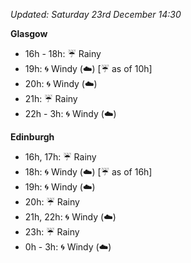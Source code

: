*Updated: Saturday 23rd December 14:30*

**Glasgow**

* 16h - 18h: :umbrella: Rainy
* 19h: :cyclone: Windy (:cloud:) [:umbrella: as of 10h]
* 20h: :cyclone: Windy (:cloud:)
* 21h: :umbrella: Rainy
* 22h - 3h: :cyclone: Windy (:cloud:)

**Edinburgh**

* 16h, 17h: :umbrella: Rainy
* 18h: :cyclone: Windy (:cloud:) [:umbrella: as of 16h]
* 19h: :cyclone: Windy (:cloud:)
* 20h: :umbrella: Rainy
* 21h, 22h: :cyclone: Windy (:cloud:)
* 23h: :umbrella: Rainy
* 0h - 3h: :cyclone: Windy (:cloud:)
